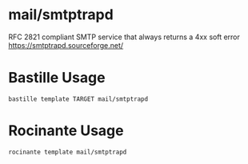 # mail/smtptrapd
RFC 2821 compliant SMTP service that always returns a 4xx soft error
https://smtptrapd.sourceforge.net/

# Bastille Usage
```shell
bastille template TARGET mail/smtptrapd
```

# Rocinante Usage
```shell
rocinante template mail/smtptrapd
```
